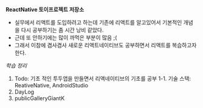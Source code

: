 **ReactNative 토이프로젝트 저장소**
- 실무에서 리액트를 도입하려고 하는데 기존에 리액트를 알고있어서 기본적인 개념을 다시 공부하기는 좀 시간 낭비 같았다.
- 근데 또 안하기에는 많이 까먹은 부분이 많음 ;(
- 그래서 이참에 겸사겸사 새로운 리액트네이티브도 공부하면서 리액트를 복습하고자 한다.

*학습 정리*
1. Todo: 기초 적인 투두앱을 만들면서 리액네이티브의 기초를 공부
    1-1. 기술 스택: ReativeNative, AndroidStudio
3. DayLog 
4. publicGalleryGiantK
